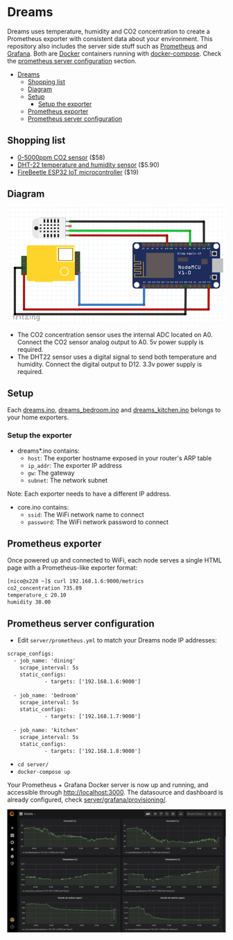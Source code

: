 # Dreams
Dreams uses temperature, humidity and CO2 concentration to create a Prometheus exporter with consistent data about your environment. This repository also includes the server side stuff such as [Prometheus](https://prometheus.io/) and [Grafana](https://grafana.com/). Both are [Docker](https://docs.docker.com/install/) containers running with [docker-compose](https://docs.docker.com/compose/install/). Check the [prometheus server configuration](#prometheus-server-configuration) section.

- [Dreams](#dreams)
  - [Shopping list](#shopping-list)
  - [Diagram](#diagram)
  - [Setup](#setup)
    - [Setup the exporter](#setup-the-exporter)
  - [Prometheus exporter](#prometheus-exporter)
  - [Prometheus server configuration](#prometheus-server-configuration)

## Shopping list
* [0-5000ppm CO2 sensor](https://www.dfrobot.com/product-1549.html) ($58)
* [DHT-22 temperature and humidity sensor](https://www.dfrobot.com/product-1102.html) ($5.90)
* [FireBeetle ESP32 IoT microcontroller](https://www.dfrobot.com/product-1590.html) ($19)

## Diagram
![Wiring Diagram](https://raw.githubusercontent.com/reynico/dreams/master/wiring.png)
* The CO2 concentration sensor uses the internal ADC located on A0. Connect the CO2 sensor analog output to A0. 5v power supply is required.
* The DHT22 sensor uses a digital signal to send both temperature and humidity. Connect the digital output to D12. 3.3v power supply is required.

## Setup
Each [dreams.ino](dreams.ino), [dreams_bedroom.ino](dreams_bedroom.ino) and [dreams_kitchen.ino](dreams_kitchen.ino) belongs to your home exporters. 

### Setup the exporter
* dreams*.ino contains:
  * `host`: The exporter hostname exposed in your router's ARP table 
  * `ip_addr`: The exporter IP address
  * `gw`: The gateway
  * `subnet`: The network subnet
 
Note: Each exporter needs to have a different IP address.
* core.ino contains:
  * `ssid`: The WiFi network name to connect
  * `password`: The WiFi network password to connect

## Prometheus exporter
Once powered up and connected to WiFi, each node serves a single HTML page with a Prometheus-like exporter format:
```
[nico@x220 ~]$ curl 192.168.1.6:9000/metrics
co2_concentration 735.89
temperature_c 20.10
humidity 38.00
```

## Prometheus server configuration
* Edit `server/prometheus.yml` to match your Dreams node IP addresses:
```
scrape_configs:
  - job_name: 'dining'
    scrape_interval: 5s
    static_configs:
            - targets: ['192.168.1.6:9000']

  - job_name: 'bedroom'
    scrape_interval: 5s
    static_configs:
            - targets: ['192.168.1.7:9000']

  - job_name: 'kitchen'
    scrape_interval: 5s
    static_configs:
            - targets: ['192.168.1.8:9000']
```

* `cd server/`
* `docker-compose up`

Your Prometheus + Grafana Docker server is now up and running, and accessible through [http://localhost:3000](http://localhost:3000). The datasource and dashboard is already configured, check [server/grafana/provisioning/](server/grafana/provisioning/).

![Grafana Dashboard](https://raw.githubusercontent.com/reynico/dreams/master/grafana.png)
